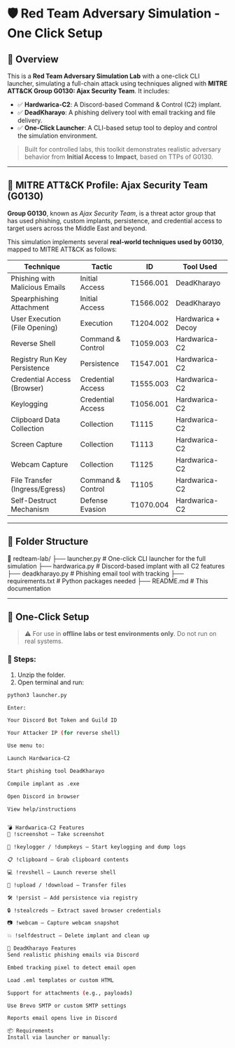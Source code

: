 # 🛡️ Red Team Adversary Simulation - One Click Setup

## 👾 Overview

This is a **Red Team Adversary Simulation Lab** with a one-click CLI launcher, simulating a full-chain attack using techniques aligned with **MITRE ATT&CK Group G0130: Ajax Security Team**. It includes:

- ✅ **Hardwarica-C2**: A Discord-based Command & Control (C2) implant.
- ✅ **DeadKharayo**: A phishing delivery tool with email tracking and file delivery.
- ✅ **One-Click Launcher**: A CLI-based setup tool to deploy and control the simulation environment.

> Built for controlled labs, this toolkit demonstrates realistic adversary behavior from **Initial Access** to **Impact**, based on TTPs of G0130.

---

## 🧠 MITRE ATT&CK Profile: Ajax Security Team (G0130)

**Group G0130**, known as *Ajax Security Team*, is a threat actor group that has used phishing, custom implants, persistence, and credential access to target users across the Middle East and beyond.

This simulation implements several **real-world techniques used by G0130**, mapped to MITRE ATT&CK as follows:

| Technique                        | Tactic              | ID           | Tool Used            |
|----------------------------------|---------------------|--------------|----------------------|
| Phishing with Malicious Emails   | Initial Access      | T1566.001     | DeadKharayo          |
| Spearphishing Attachment         | Initial Access      | T1566.002     | DeadKharayo          |
| User Execution (File Opening)    | Execution           | T1204.002     | Hardwarica + Decoy   |
| Reverse Shell                    | Command & Control   | T1059.003     | Hardwarica-C2        |
| Registry Run Key Persistence     | Persistence         | T1547.001     | Hardwarica-C2        |
| Credential Access (Browser)      | Credential Access   | T1555.003     | Hardwarica-C2        |
| Keylogging                       | Credential Access   | T1056.001     | Hardwarica-C2        |
| Clipboard Data Collection        | Collection          | T1115         | Hardwarica-C2        |
| Screen Capture                   | Collection          | T1113         | Hardwarica-C2        |
| Webcam Capture                   | Collection          | T1125         | Hardwarica-C2        |
| File Transfer (Ingress/Egress)   | Command & Control   | T1105         | Hardwarica-C2        |
| Self-Destruct Mechanism          | Defense Evasion     | T1070.004     | Hardwarica-C2        |

---

## 🧰 Folder Structure

📁 redteam-lab/
├── launcher.py # One-click CLI launcher for the full simulation
├── hardwarica.py # Discord-based implant with all C2 features
├── deadkharayo.py # Phishing email tool with tracking
├── requirements.txt # Python packages needed
├── README.md # This documentation

---

## 🚀 One-Click Setup

> ⚠️ For use in **offline labs or test environments only**. Do not run on real systems.

### 🔧 Steps:

1. Unzip the folder.
2. Open terminal and run:

```bash
python3 launcher.py

Enter:

Your Discord Bot Token and Guild ID

Your Attacker IP (for reverse shell)

Use menu to:

Launch Hardwarica-C2

Start phishing tool DeadKharayo

Compile implant as .exe

Open Discord in browser

View help/instructions


💣 Hardwarica-C2 Features
📸 !screenshot — Take screenshot

🔑 !keylogger / !dumpkeys — Start keylogging and dump logs

📋 !clipboard — Grab clipboard contents

💻 !revshell — Launch reverse shell

📁 !upload / !download — Transfer files

🛠️ !persist — Add persistence via registry

🔒 !stealcreds — Extract saved browser credentials

📷 !webcam — Capture webcam snapshot

💥 !selfdestruct — Delete implant and clean up

🎣 DeadKharayo Features
Send realistic phishing emails via Discord

Embed tracking pixel to detect email open

Load .eml templates or custom HTML

Support for attachments (e.g., payloads)

Use Brevo SMTP or custom SMTP settings

Reports email opens live in Discord

📦 Requirements
Install via launcher or manually:
